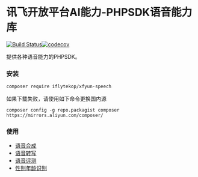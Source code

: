 # 讯飞开放平台AI能力-PHPSDK语音能力库

[![Build Status](https://www.travis-ci.com/iFLYTEK-OP/websdk-php-speech.svg?branch=master)](https://www.travis-ci.com/iFLYTEK-OP/websdk-php-speech)[![codecov](https://codecov.io/gh/iFLYTEK-OP/websdk-php-speech/branch/master/graph/badge.svg?token=KrohBqwVKb)](https://codecov.io/gh/iFLYTEK-OP/websdk-php-speech)

提供各种语音能力的PHPSDK。

### 安装
```sh
composer require iflytekop/xfyun-speech
```
如果下载失败，请使用如下命令更换国内源

`composer config -g repo.packagist composer https://mirrors.aliyun.com/composer/`

### 使用
- [语音合成](https://github.com/iFLYTEK-OP/websdk-php-speech/blob/master/doc/TTS.md)
- [语音转写](https://github.com/iFLYTEK-OP/websdk-php-speech/blob/master/doc/LFASR.md)
- [语音评测](https://github.com/iFLYTEK-OP/websdk-php-speech/blob/master/doc/ISE.md)
- [性别年龄识别](https://github.com/iFLYTEK-OP/websdk-php-speech/blob/master/doc/IGR.md)
